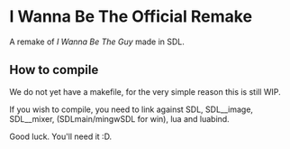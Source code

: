 I Wanna Be The Official Remake
==============================

A remake of *I Wanna Be The Guy* made in SDL.

How to compile
--------------

We do not yet have a makefile, for the very simple reason this is still WIP.

If you wish to compile, you need to link against SDL, SDL__image, SDL__mixer, (SDLmain/mingwSDL for win), lua and luabind.

Good luck. You'll need it :D. 